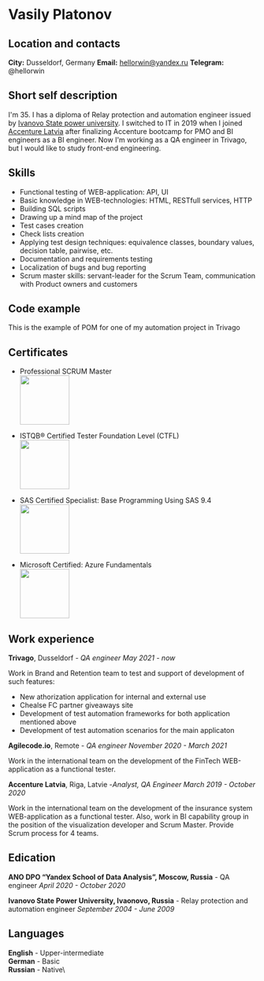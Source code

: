 # Vasily Platonov

## Location and contacts

**City:** Dusseldorf, Germany
**Email:** hellorwin@yandex.ru
**Telegram:** @hellorwin

## Short self description

I'm 35. I has a diploma of Relay protection and automation engineer issued by [Ivanovo State power university](http://eng.ispu.ru/).
I switched to IT in 2019 when I joined [Accenture Latvia](https://www.accenture.com/lv-en/about/company/about-latvia) after finalizing Accenture bootcamp for PMO and BI engineers as a BI engineer.
Now I'm working as a QA engineer in Trivago, but I would like to study front-end engineering.

## Skills

- Functional testing of WEB-application: API, UI
- Basic knowledge in WEB-technologies: HTML, RESTfull services, HTTP
- Building SQL scripts
- Drawing up a mind map of the project
- Test cases creation
- Check lists creation
- Applying test design techniques: equivalence classes, boundary values, decision table, pairwise, etc.
- Documentation and requirements testing
- Localization of bugs and bug reporting
- Scrum master skills: servant-leader for the Scrum Team, communication with Product owners and customers

## Code example

This is the example of POM for one of my automation project in Trivago

## Certificates

- Professional SCRUM Master\
  <img src="https://static.scrum.org/web/badges/badge-psmi.svg" width="100">

- ISTQB® Certified Tester Foundation Level (CTFL)\
  <img src="https://images.credly.com/size/340x340/images/12c64ffc-c5af-4be8-8fdc-8de91879be44/Brightest_CTFL.png" width="100">

- SAS Certified Specialist: Base Programming Using SAS 9.4\
  <img src="https://images.credly.com/size/340x340/images/caa44bb1-cd83-44ad-bb28-5784e6a7a95a/new_certification_badge_image.png" width="100">

- Microsoft Certified: Azure Fundamentals\
  <img src="https://images.credly.com/size/340x340/images/be8fcaeb-c769-4858-b567-ffaaa73ce8cf/image.png" width="100">

## Work experience

**Trivago**, Dusseldorf - _QA engineer_
_May 2021 - now_

Work in Brand and Retention team to test and support of development of such features:

- New athorization application for internal and external use [](https://auth.trivago.com)
- Chealse FC partner giveaways site [](https://www.trivago.co.uk/chelseafc/)
- Development of test automation frameworks for both application mentioned above
- Development of test automation scenarios for the main applicaton [](https://www.trivago.com/)

**Agilecode.io**, Remote - _QA engineer_
_November 2020 - March 2021_

Work in the international team on the development of the FinTech WEB-application as a functional tester.

**Accenture Latvia**, Riga, Latvie -_Analyst, QA Engineer_
_March 2019 - October 2020_

Work in the international team on the development of the insurance system WEB-application as a functional tester.
Also, work in BI capability group in the position of the visualization developer and Scrum Master. Provide Scrum process for 4 teams.

## Edication

**ANO DPO “Yandex School of Data Analysis”, Moscow, Russia** - QA engineer
_April 2020 - October 2020_

**Ivanovo State Power University, Ivaonovo, Russia** - Relay protection and automation engineer
_September 2004 - June 2009_

## Languages

**English** - Upper-intermediate\
**German** - Basic\
**Russian** - Native\
